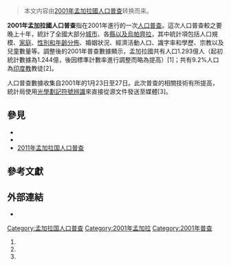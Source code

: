 > 本文内容由[2001年孟加拉國人口普查](https://zh.wikipedia.org/wiki/2001年孟加拉國人口普查)转换而来。


**2001年孟加拉國人口普查**指在2001年進行的一次[人口普查](../Page/人口普查.md "wikilink")。這次人口普查較之要晚上十年，統計了全國大部分[城市](../Page/孟加拉国城市列表.md "wikilink")、各[縣以及](../Page/縣_\(孟加拉國\).md "wikilink")[烏帕齊拉](https://zh.wikipedia.org/wiki/烏帕齊拉 "wikilink")，其中統計項包括人口規模、[家庭](../Page/家庭.md "wikilink")、[性別和年齡分佈](https://zh.wikipedia.org/wiki/性別 "wikilink")、婚姻狀況、經濟活動人口、識字率和學歷、宗教以及兒童數量等。調整後的2001年普查數據顯示，孟加拉國共有人口1.293億人（起初統計數據為1.244億，後因標準計數率進行調整而略為提高）\[1\]；共有9.2%人口為[印度教](../Page/印度教.md "wikilink")教徒\[2\]。

人口普查數據收集自2001年的1月23日至27日。此次普查的相關技術有所提高，統計局使用[光學劃記符號辨識](../Page/光學劃記符號辨識.md "wikilink")來直接從源文件發送至媒體\[3\]。

## 參見

  -
  -
  - [2011年孟加拉国人口普查](../Page/2011年孟加拉国人口普查.md "wikilink")

## 參考文獻

## 外部連結

  -
[Category:孟加拉国人口普查](https://zh.wikipedia.org/wiki/Category:孟加拉国人口普查 "wikilink") [Category:2001年孟加拉](https://zh.wikipedia.org/wiki/Category:2001年孟加拉 "wikilink") [Category:2001年普查](https://zh.wikipedia.org/wiki/Category:2001年普查 "wikilink")

1.
2.
3.